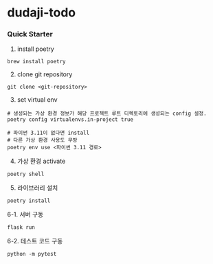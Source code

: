 # dudaji-todo
### Quick Starter
1. install poetry
```
brew install poetry
```
2. clone git repository
```  
git clone <git-repository>
```
3. set virtual env 
```
# 생성되는 가상 환경 정보가 해당 프로젝트 루트 디렉토리에 생성되는 config 설정.
poetry config virtualenvs.in-project true

# 파이썬 3.11이 없다면 install
# 다른 가상 환경 사용도 무방
poetry env use <파이썬 3.11 경로> 
```
4. 가상 환경 activate
```
poetry shell
```
5. 라이브러리 설치
```
poetry install
```  

6-1. 서버 구동
```
flask run
```
6-2. 테스트 코드 구동
```
python -m pytest
```
